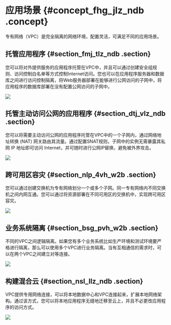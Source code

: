 # 应用场景 {#concept_fhg_jlz_ndb .concept}

专有网络（VPC）是完全隔离的网络环境，配置灵活，可满足不同的应用场景。

## 托管应用程序 {#section_fmj_tlz_ndb .section}

您可以将对外提供服务的应用程序托管在VPC中，并且可以通过创建安全组规则、访问控制白名单等方式控制Internet访问。您也可以在应用程序服务器和数据库之间进行访问控制隔离，将Web服务器部署在能够进行公网访问的子网中，将应用程序的数据库部署在没有配置公网访问的子网中。

![](http://static-aliyun-doc.oss-cn-hangzhou.aliyuncs.com/assets/img/13390/15354348032768_zh-CN.png)

## 托管主动访问公网的应用程序 {#section_dtj_vlz_ndb .section}

您可以将需要主动访问公网的应用程序托管在VPC中的一个子网内，通过网络地址转换 \(NAT\) 网关路由其流量。通过配置SNAT规则，子网中的实例无需暴露其私网 IP 地址即可访问 Internet，并可随时进行公网IP替换，避免被外界攻击。

![](http://static-aliyun-doc.oss-cn-hangzhou.aliyuncs.com/assets/img/13390/15354348032769_zh-CN.png)

## 跨可用区容灾 {#section_nlp_4vh_w2b .section}

您可以通过创建交换机为专有网络划分一个或多个子网。同一专有网络内不同交换机之间内网互通。您可以通过将资源部署在不同可用区的交换机中，实现跨可用区容灾。

![](http://static-aliyun-doc.oss-cn-hangzhou.aliyuncs.com/assets/img/13390/15354348039780_zh-CN.png)

## 业务系统隔离 {#section_bsg_pvh_w2b .section}

不同的VPC之间逻辑隔离。如果您有多个业务系统比如生产环境和测试环境要严格进行隔离，那么可以使用多个VPC进行业务隔离。当有互相通信的需求时，可以在两个VPC之间建立对等连接。

![](http://static-aliyun-doc.oss-cn-hangzhou.aliyuncs.com/assets/img/13390/15354348039781_zh-CN.png)

## 构建混合云 {#section_nsl_llz_ndb .section}

VPC提供专用网络连接，可以将本地数据中心和VPC连接起来，扩展本地网络架构。通过该方式，您可以将本地应用程序无缝地迁移至云上，并且不必更改应用程序的访问方式。

![](http://static-aliyun-doc.oss-cn-hangzhou.aliyuncs.com/assets/img/13390/15354348032767_zh-CN.png)

